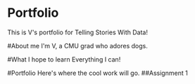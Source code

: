 # Portfolio
This is V's portfolio for Telling Stories With Data!

#About me
I'm V, a CMU grad who adores dogs.

#What I hope to learn
Everything I can!

#Portfolio
Here's where the cool work will go.
##Assignment 1
